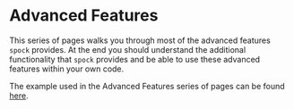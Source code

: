 # Advanced Features

This series of pages walks you through most of the advanced features `spock` provides. At the end you should 
understand the additional functionality that `spock` provides and be able to use these advanced features within your 
own code.


The example used in the Advanced Features series of pages can be found [here](https://github.com/fidelity/spock/blob/master/examples).